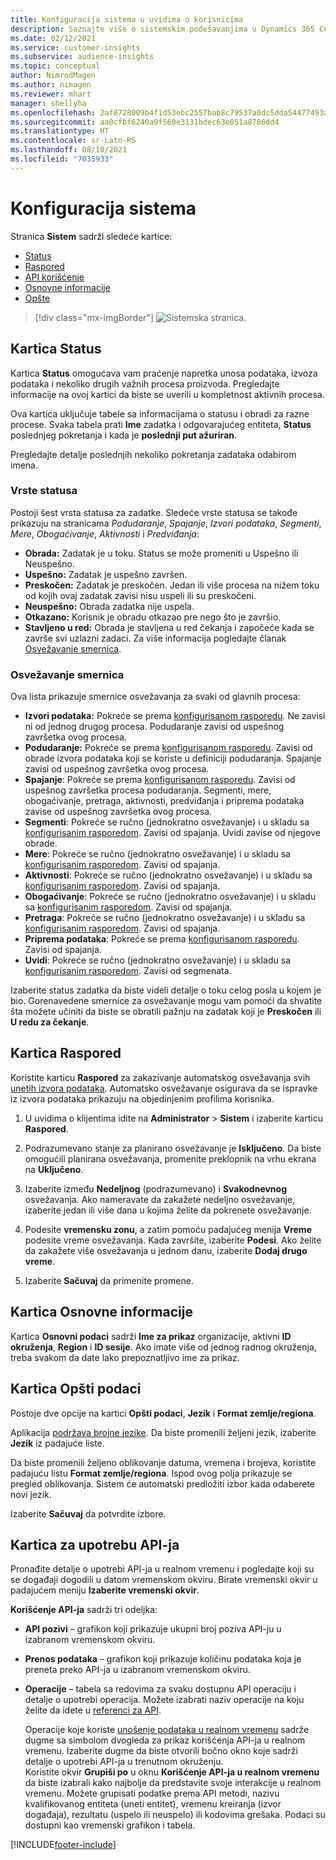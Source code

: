 ```yaml
---
title: Konfiguracija sistema u uvidima o korisnicima
description: Saznajte više o sistemskim podešavanjima u Dynamics 365 Customer Insights mogućnosti uvida o korisnicima.
ms.date: 02/12/2021
ms.service: customer-insights
ms.subservice: audience-insights
ms.topic: conceptual
author: NimrodMagen
ms.author: nimagen
ms.reviewer: mhart
manager: shellyha
ms.openlocfilehash: 2af8728009b4f1d53ebc2557bab8c79537a0dc5dda54477493ab1ad16f3f9a8a
ms.sourcegitcommit: aa0cfbf6240a9f560e3131bdec63e051a8786dd4
ms.translationtype: HT
ms.contentlocale: sr-Latn-RS
ms.lasthandoff: 08/10/2021
ms.locfileid: "7035933"
---
```

# <a name="system-configuration"></a>Konfiguracija sistema

Stranica **Sistem** sadrži sledeće kartice:
- [Status](#status-tab)
- [Raspored](#schedule-tab)
- [API korišćenje](#api-usage-tab)
- [Osnovne informacije](#about-tab)
- [Opšte](#general-tab)

> [!div class="mx-imgBorder"]
> ![Sistemska stranica.](media/system-tabs.png "Sistemska stranica")

## <a name="status-tab"></a>Kartica Status

Kartica **Status** omogućava vam praćenje napretka unosa podataka, izvoza podataka i nekoliko drugih važnih procesa proizvoda. Pregledajte informacije na ovoj kartici da biste se uverili u kompletnost aktivnih procesa.

Ova kartica uključuje tabele sa informacijama o statusu i obradi za razne procese. Svaka tabela prati **Ime** zadatka i odgovarajućeg entiteta, **Status** poslednjeg pokretanja i kada je **poslednji put ažuriran**.

Pregledajte detalje poslednjih nekoliko pokretanja zadataka odabirom imena.

### <a name="status-types"></a>Vrste statusa

Postoji šest vrsta statusa za zadatke. Sledeće vrste statusa se takođe prikazuju na stranicama *Podudaranje*, *Spajanje*, *Izvori podataka*, *Segmenti*, *Mere*, *Obogaćivanje*, *Aktivnosti* i *Predviđanja*:

- **Obrada:** Zadatak je u toku. Status se može promeniti u Uspešno ili Neuspešno.
- **Uspešno:** Zadatak je uspešno završen.
- **Preskočen:** Zadatak je preskočen. Jedan ili više procesa na nižem toku od kojih ovaj zadatak zavisi nisu uspeli ili su preskočeni.
- **Neuspešno:** Obrada zadatka nije uspela.
- **Otkazano:** Korisnik je obradu otkazao pre nego što je završio.
- **Stavljeno u red:** Obrada je stavljena u red čekanja i započeće kada se završe svi uzlazni zadaci. Za više informacija pogledajte članak [Osvežavanje smernica](#refresh-policies).

### <a name="refresh-policies"></a>Osvežavanje smernica

Ova lista prikazuje smernice osvežavanja za svaki od glavnih procesa:

- **Izvori podataka:** Pokreće se prema [konfigurisanom rasporedu](#schedule-tab). Ne zavisi ni od jednog drugog procesa. Podudaranje zavisi od uspešnog završetka ovog procesa.
- **Podudaranje:** Pokreće se prema [konfigurisanom rasporedu](#schedule-tab). Zavisi od obrade izvora podataka koji se koriste u definiciji podudaranja. Spajanje zavisi od uspešnog završetka ovog procesa.
- **Spajanje**: Pokreće se prema [konfigurisanom rasporedu](#schedule-tab). Zavisi od uspešnog završetka procesa podudaranja. Segmenti, mere, obogaćivanje, pretraga, aktivnosti, predviđanja i priprema podataka zavise od uspešnog završetka ovog procesa.
- **Segmenti**: Pokreće se ručno (jednokratno osvežavanje) i u skladu sa [konfigurisanim rasporedom](#schedule-tab). Zavisi od spajanja. Uvidi zavise od njegove obrade.
- **Mere**: Pokreće se ručno (jednokratno osvežavanje) i u skladu sa [konfigurisanim rasporedom](#schedule-tab). Zavisi od spajanja.
- **Aktivnosti**: Pokreće se ručno (jednokratno osvežavanje) i u skladu sa [konfigurisanim rasporedom](#schedule-tab). Zavisi od spajanja.
- **Obogaćivanje**: Pokreće se ručno (jednokratno osvežavanje) i u skladu sa [konfigurisanim rasporedom](#schedule-tab). Zavisi od spajanja.
- **Pretraga**: Pokreće se ručno (jednokratno osvežavanje) i u skladu sa [konfigurisanim rasporedom](#schedule-tab). Zavisi od spajanja.
- **Priprema podataka**: Pokreće se prema [konfigurisanom rasporedu](#schedule-tab). Zavisi od spajanja.
- **Uvidi**: Pokreće se ručno (jednokratno osvežavanje) i u skladu sa [konfigurisanim rasporedom](#schedule-tab). Zavisi od segmenata.

Izaberite status zadatka da biste videli detalje o toku celog posla u kojem je bio. Gorenavedene smernice za osvežavanje mogu vam pomoći da shvatite šta možete učiniti da biste se obratili pažnju na zadatak koji je **Preskočen** ili **U redu za čekanje**.

## <a name="schedule-tab"></a>Kartica Raspored

Koristite karticu **Raspored** za zakazivanje automatskog osvežavanja svih [unetih izvora podataka](data-sources.md). Automatsko osvežavanje osigurava da se ispravke iz izvora podataka prikazuju na objedinjenim profilima korisnika.

1. U uvidima o klijentima idite na **Administrator** >  **Sistem** i izaberite karticu **Raspored**.

2. Podrazumevano stanje za planirano osvežavanje je **Isključeno**. Da biste omogućili planirana osvežavanja, promenite preklopnik na vrhu ekrana na **Uključeno**.

3. Izaberite između **Nedeljnog** (podrazumevano) i **Svakodnevnog** osvežavanja. Ako nameravate da zakažete nedeljno osvežavanje, izaberite jedan ili više dana u kojima želite da pokrenete osvežavanje.

4. Podesite **vremensku zonu**, a zatim pomoću padajućeg menija **Vreme** podesite vreme osvežavanja. Kada završite, izaberite **Podesi**. Ako želite da zakažete više osvežavanja u jednom danu, izaberite **Dodaj drugo vreme**.

5. Izaberite **Sačuvaj** da primenite promene.

## <a name="about-tab"></a>Kartica Osnovne informacije

Kartica **Osnovni podaci** sadrži **Ime za prikaz** organizacije, aktivni **ID okruženja**, **Region** i **ID sesije**. Ako imate više od jednog radnog okruženja, treba svakom da date lako prepoznatljivo ime za prikaz.

## <a name="general-tab"></a>Kartica Opšti podaci

Postoje dve opcije na kartici **Opšti podaci**, **Jezik** i **Format zemlje/regiona**.

Aplikacija [podržava brojne jezike](supported-languages.md). Da biste promenili željeni jezik, izaberite **Jezik** iz padajuće liste.

Da biste promenili željeno oblikovanje datuma, vremena i brojeva, koristite padajuću listu **Format zemlje/regiona**. Ispod ovog polja prikazuje se pregled oblikovanja. Sistem će automatski predložiti izbor kada odaberete novi jezik.

Izaberite **Sačuvaj** da potvrdite izbore.

## <a name="api-usage-tab"></a>Kartica za upotrebu API-ja

Pronađite detalje o upotrebi API-ja u realnom vremenu i pogledajte koji su se događaji dogodili u datom vremenskom okviru. Birate vremenski okvir u padajućem meniju **Izaberite vremenski okvir**. 

**Korišćenje API-ja** sadrži tri odeljka: 
- **API pozivi** – grafikon koji prikazuje ukupni broj poziva API-ju u izabranom vremenskom okviru.

- **Prenos podataka** – grafikon koji prikazuje količinu podataka koja je preneta preko API-ja u izabranom vremenskom okviru.

-  **Operacije** – tabela sa redovima za svaku dostupnu API operaciju i detalje o upotrebi operacija. Možete izabrati naziv operacije na koju želite da idete u [referenci za API](https://developer.ci.ai.dynamics.com/api-details#api=CustomerInsights&operation=Get-all-instances).

   Operacije koje koriste [unošenje podataka u realnom vremenu](real-time-data-ingestion.md) sadrže dugme sa simbolom dvogleda za prikaz korišćenja API-ja u realnom vremenu. Izaberite dugme da biste otvorili bočno okno koje sadrži detalje o upotrebi API-ja u trenutnom okruženju.   
   Koristite okvir **Grupiši po** u oknu **Korišćenje API-ja u realnom vremenu** da biste izabrali kako najbolje da predstavite svoje interakcije u realnom vremenu. Možete grupisati podatke prema API metodi, nazivu kvalifikovanog entiteta (uneti entitet), vremenu kreiranja (izvor događaja), rezultatu (uspelo ili neuspelo) ili kodovima grešaka. Podaci su dostupni kao vremenski grafikon i tabela.


[!INCLUDE[footer-include](../includes/footer-banner.md)]